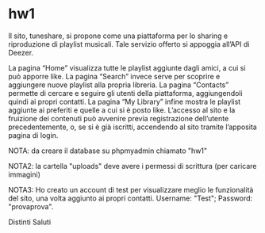 # hw1

Il sito, tuneshare, si propone come una piattaforma per lo sharing e riproduzione di playlist musicali. Tale servizio offerto si appoggia all’API di Deezer.

La pagina “Home” visualizza tutte le playlist aggiunte dagli amici, a cui si può apporre like.
La pagina “Search” invece serve per scoprire e aggiungere nuove playlist alla propria libreria.
La pagina “Contacts” permette di cercare e seguire gli utenti della piattaforma, aggiungendoli quindi ai propri contatti.
La pagina “My Library” infine mostra le playlist aggiunte ai preferiti e quelle a cui si è posto like.
L’accesso al sito e la fruizione dei contenuti può avvenire previa registrazione dell’utente precedentemente, o, se si è già iscritti, accendendo al sito tramite l’apposita pagina di login.

NOTA: da creare il database su phpmyadmin chiamato "hw1"

NOTA2: la cartella "uploads" deve avere i permessi di scrittura (per caricare immagini)

NOTA3: Ho creato un account di test per visualizzare meglio le funzionalità del sito, una volta aggiunto ai propri contatti. Username: "Test"; Password: "provaprova".

Distinti Saluti
